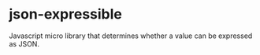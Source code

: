 # json-expressible
Javascript micro library that determines whether a value can be expressed as JSON.
